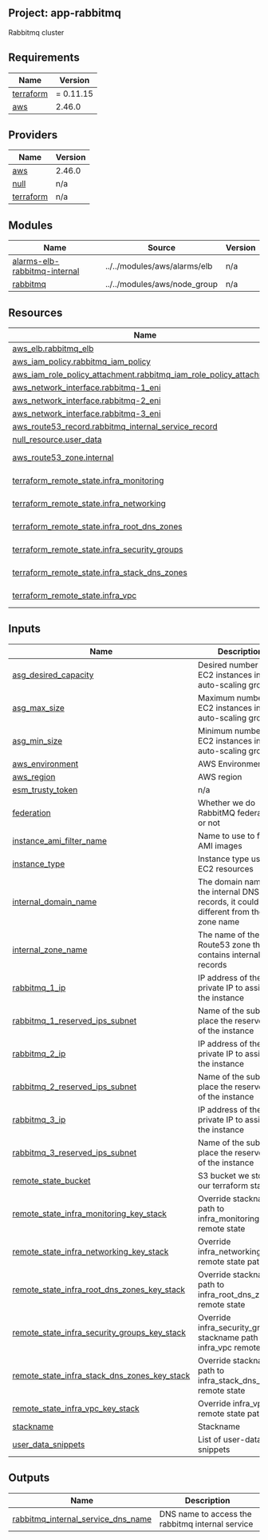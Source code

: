 ## Project: app-rabbitmq

Rabbitmq cluster

## Requirements

| Name | Version |
|------|---------|
| <a name="requirement_terraform"></a> [terraform](#requirement\_terraform) | = 0.11.15 |
| <a name="requirement_aws"></a> [aws](#requirement\_aws) | 2.46.0 |

## Providers

| Name | Version |
|------|---------|
| <a name="provider_aws"></a> [aws](#provider\_aws) | 2.46.0 |
| <a name="provider_null"></a> [null](#provider\_null) | n/a |
| <a name="provider_terraform"></a> [terraform](#provider\_terraform) | n/a |

## Modules

| Name | Source | Version |
|------|--------|---------|
| <a name="module_alarms-elb-rabbitmq-internal"></a> [alarms-elb-rabbitmq-internal](#module\_alarms-elb-rabbitmq-internal) | ../../modules/aws/alarms/elb | n/a |
| <a name="module_rabbitmq"></a> [rabbitmq](#module\_rabbitmq) | ../../modules/aws/node_group | n/a |

## Resources

| Name | Type |
|------|------|
| [aws_elb.rabbitmq_elb](https://registry.terraform.io/providers/hashicorp/aws/2.46.0/docs/resources/elb) | resource |
| [aws_iam_policy.rabbitmq_iam_policy](https://registry.terraform.io/providers/hashicorp/aws/2.46.0/docs/resources/iam_policy) | resource |
| [aws_iam_role_policy_attachment.rabbitmq_iam_role_policy_attachment](https://registry.terraform.io/providers/hashicorp/aws/2.46.0/docs/resources/iam_role_policy_attachment) | resource |
| [aws_network_interface.rabbitmq-1_eni](https://registry.terraform.io/providers/hashicorp/aws/2.46.0/docs/resources/network_interface) | resource |
| [aws_network_interface.rabbitmq-2_eni](https://registry.terraform.io/providers/hashicorp/aws/2.46.0/docs/resources/network_interface) | resource |
| [aws_network_interface.rabbitmq-3_eni](https://registry.terraform.io/providers/hashicorp/aws/2.46.0/docs/resources/network_interface) | resource |
| [aws_route53_record.rabbitmq_internal_service_record](https://registry.terraform.io/providers/hashicorp/aws/2.46.0/docs/resources/route53_record) | resource |
| [null_resource.user_data](https://registry.terraform.io/providers/hashicorp/null/latest/docs/resources/resource) | resource |
| [aws_route53_zone.internal](https://registry.terraform.io/providers/hashicorp/aws/2.46.0/docs/data-sources/route53_zone) | data source |
| [terraform_remote_state.infra_monitoring](https://registry.terraform.io/providers/hashicorp/terraform/latest/docs/data-sources/remote_state) | data source |
| [terraform_remote_state.infra_networking](https://registry.terraform.io/providers/hashicorp/terraform/latest/docs/data-sources/remote_state) | data source |
| [terraform_remote_state.infra_root_dns_zones](https://registry.terraform.io/providers/hashicorp/terraform/latest/docs/data-sources/remote_state) | data source |
| [terraform_remote_state.infra_security_groups](https://registry.terraform.io/providers/hashicorp/terraform/latest/docs/data-sources/remote_state) | data source |
| [terraform_remote_state.infra_stack_dns_zones](https://registry.terraform.io/providers/hashicorp/terraform/latest/docs/data-sources/remote_state) | data source |
| [terraform_remote_state.infra_vpc](https://registry.terraform.io/providers/hashicorp/terraform/latest/docs/data-sources/remote_state) | data source |

## Inputs

| Name | Description | Type | Default | Required |
|------|-------------|------|---------|:--------:|
| <a name="input_asg_desired_capacity"></a> [asg\_desired\_capacity](#input\_asg\_desired\_capacity) | Desired number of EC2 instances in the auto-scaling group | `string` | `"3"` | no |
| <a name="input_asg_max_size"></a> [asg\_max\_size](#input\_asg\_max\_size) | Maximum number of EC2 instances in the auto-scaling group | `string` | `"3"` | no |
| <a name="input_asg_min_size"></a> [asg\_min\_size](#input\_asg\_min\_size) | Minimum number of EC2 instances in the auto-scaling group | `string` | `"3"` | no |
| <a name="input_aws_environment"></a> [aws\_environment](#input\_aws\_environment) | AWS Environment | `string` | n/a | yes |
| <a name="input_aws_region"></a> [aws\_region](#input\_aws\_region) | AWS region | `string` | `"eu-west-1"` | no |
| <a name="input_esm_trusty_token"></a> [esm\_trusty\_token](#input\_esm\_trusty\_token) | n/a | `string` | n/a | yes |
| <a name="input_federation"></a> [federation](#input\_federation) | Whether we do RabbitMQ federation or not | `string` | `"false"` | no |
| <a name="input_instance_ami_filter_name"></a> [instance\_ami\_filter\_name](#input\_instance\_ami\_filter\_name) | Name to use to find AMI images | `string` | `""` | no |
| <a name="input_instance_type"></a> [instance\_type](#input\_instance\_type) | Instance type used for EC2 resources | `string` | `"t2.medium"` | no |
| <a name="input_internal_domain_name"></a> [internal\_domain\_name](#input\_internal\_domain\_name) | The domain name of the internal DNS records, it could be different from the zone name | `string` | n/a | yes |
| <a name="input_internal_zone_name"></a> [internal\_zone\_name](#input\_internal\_zone\_name) | The name of the Route53 zone that contains internal records | `string` | n/a | yes |
| <a name="input_rabbitmq_1_ip"></a> [rabbitmq\_1\_ip](#input\_rabbitmq\_1\_ip) | IP address of the private IP to assign to the instance | `string` | `""` | no |
| <a name="input_rabbitmq_1_reserved_ips_subnet"></a> [rabbitmq\_1\_reserved\_ips\_subnet](#input\_rabbitmq\_1\_reserved\_ips\_subnet) | Name of the subnet to place the reserved IP of the instance | `string` | `""` | no |
| <a name="input_rabbitmq_2_ip"></a> [rabbitmq\_2\_ip](#input\_rabbitmq\_2\_ip) | IP address of the private IP to assign to the instance | `string` | `""` | no |
| <a name="input_rabbitmq_2_reserved_ips_subnet"></a> [rabbitmq\_2\_reserved\_ips\_subnet](#input\_rabbitmq\_2\_reserved\_ips\_subnet) | Name of the subnet to place the reserved IP of the instance | `string` | `""` | no |
| <a name="input_rabbitmq_3_ip"></a> [rabbitmq\_3\_ip](#input\_rabbitmq\_3\_ip) | IP address of the private IP to assign to the instance | `string` | `""` | no |
| <a name="input_rabbitmq_3_reserved_ips_subnet"></a> [rabbitmq\_3\_reserved\_ips\_subnet](#input\_rabbitmq\_3\_reserved\_ips\_subnet) | Name of the subnet to place the reserved IP of the instance | `string` | `""` | no |
| <a name="input_remote_state_bucket"></a> [remote\_state\_bucket](#input\_remote\_state\_bucket) | S3 bucket we store our terraform state in | `string` | n/a | yes |
| <a name="input_remote_state_infra_monitoring_key_stack"></a> [remote\_state\_infra\_monitoring\_key\_stack](#input\_remote\_state\_infra\_monitoring\_key\_stack) | Override stackname path to infra\_monitoring remote state | `string` | `""` | no |
| <a name="input_remote_state_infra_networking_key_stack"></a> [remote\_state\_infra\_networking\_key\_stack](#input\_remote\_state\_infra\_networking\_key\_stack) | Override infra\_networking remote state path | `string` | `""` | no |
| <a name="input_remote_state_infra_root_dns_zones_key_stack"></a> [remote\_state\_infra\_root\_dns\_zones\_key\_stack](#input\_remote\_state\_infra\_root\_dns\_zones\_key\_stack) | Override stackname path to infra\_root\_dns\_zones remote state | `string` | `""` | no |
| <a name="input_remote_state_infra_security_groups_key_stack"></a> [remote\_state\_infra\_security\_groups\_key\_stack](#input\_remote\_state\_infra\_security\_groups\_key\_stack) | Override infra\_security\_groups stackname path to infra\_vpc remote state | `string` | `""` | no |
| <a name="input_remote_state_infra_stack_dns_zones_key_stack"></a> [remote\_state\_infra\_stack\_dns\_zones\_key\_stack](#input\_remote\_state\_infra\_stack\_dns\_zones\_key\_stack) | Override stackname path to infra\_stack\_dns\_zones remote state | `string` | `""` | no |
| <a name="input_remote_state_infra_vpc_key_stack"></a> [remote\_state\_infra\_vpc\_key\_stack](#input\_remote\_state\_infra\_vpc\_key\_stack) | Override infra\_vpc remote state path | `string` | `""` | no |
| <a name="input_stackname"></a> [stackname](#input\_stackname) | Stackname | `string` | n/a | yes |
| <a name="input_user_data_snippets"></a> [user\_data\_snippets](#input\_user\_data\_snippets) | List of user-data snippets | `list` | n/a | yes |

## Outputs

| Name | Description |
|------|-------------|
| <a name="output_rabbitmq_internal_service_dns_name"></a> [rabbitmq\_internal\_service\_dns\_name](#output\_rabbitmq\_internal\_service\_dns\_name) | DNS name to access the rabbitmq internal service |
